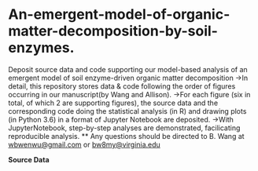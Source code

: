 # An-emergent-model-of-organic-matter-decomposition-by-soil-enzymes.
Deposit source data and code supporting our model-based analysis of an  emergent model of soil enzyme-driven organic matter decomposition
->In detail, this repository stores data & code following the order of figures occurring in our manuscript(by Wang and Allison).
->For each figure (six in total, of which 2 are supporting figures), 
the source data and the corresponding code doing the statistical analysis (in R) and drawing plots (in Python 3.6) 
in a format of Jupyter Notebook are deposited.
->With JupyterNotebook, step-by-step analyses are demonstrated, facilicating reproducible analysis.
** Any questions should be directed to B. Wang at wbwenwu@gmail.com or bw8my@virginia.edu

**Source Data**
